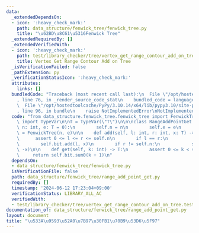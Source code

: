 ```yaml
---
data:
  _extendedDependsOn:
  - icon: ':heavy_check_mark:'
    path: data_structure/fenwick_tree/fenwick_tree.py
    title: "\u62BD\u8C61\u5316Fenwick Tree"
  _extendedRequiredBy: []
  _extendedVerifiedWith:
  - icon: ':heavy_check_mark:'
    path: test/library_checker/tree/vertex_get_range_contour_add_on_tree.test.py
    title: Vertex Get Range Contour Add on Tree
  _isVerificationFailed: false
  _pathExtension: py
  _verificationStatusIcon: ':heavy_check_mark:'
  attributes:
    links: []
  bundledCode: "Traceback (most recent call last):\n  File \"/opt/hostedtoolcache/PyPy/3.10.14/x64/lib/pypy3.10/site-packages/onlinejudge_verify/documentation/build.py\"\
    , line 76, in _render_source_code_stat\n    bundled_code = language.bundle(\n\
    \  File \"/opt/hostedtoolcache/PyPy/3.10.14/x64/lib/pypy3.10/site-packages/onlinejudge_verify/languages/python.py\"\
    , line 96, in bundle\n    raise NotImplementedError\nNotImplementedError\n"
  code: "from data_structure.fenwick_tree.fenwick_tree import FenwickTree\nfrom typing\
    \ import TypeVar\n\nT = TypeVar(\"T\")\n\n\nclass RangeAddPointGet:\n    def __init__(self,\
    \ n: int, e: T = 0):\n        self.n = n\n        self.e = e\n        self.bit\
    \ = FenwickTree(n, e)\n\n    def add(self, l: int, r: int, x: T) -> None:\n  \
    \      assert 0 <= l <= r <= self.n\n        if l == r:\n            return self.e\n\
    \        self.bit.add(l, x)\n        if r != self.n:\n            self.bit.add(r,\
    \ -x)\n\n    def get(self, k: int) -> T:\n        assert 0 <= k < self.n\n   \
    \     return self.bit.sum0(k + 1)\n"
  dependsOn:
  - data_structure/fenwick_tree/fenwick_tree.py
  isVerificationFile: false
  path: data_structure/fenwick_tree/range_add_point_get.py
  requiredBy: []
  timestamp: '2024-06-12 17:23:04+09:00'
  verificationStatus: LIBRARY_ALL_AC
  verifiedWith:
  - test/library_checker/tree/vertex_get_range_contour_add_on_tree.test.py
documentation_of: data_structure/fenwick_tree/range_add_point_get.py
layout: document
title: "\u533A\u9593\u52A0\u7B97\u30FB1\u70B9\u53D6\u5F97"
---
```


